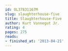 ```yaml
---
id: OL37831167M
slug: slaughterhouse-five
title: Slaughterhouse-Five
author: Kurt Vonnegut Jr.
rating: 4
pages: 275
reads:
- finished_at: '2013-04-21'
---
```


